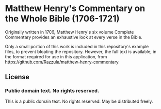# Matthew Henry's Commentary on the Whole Bible (1706-1721)

Originally written in 1706, Matthew Henry's six volume Complete Commentary provides an exhaustive look at every verse in the Bible.

Only a small portion of this work is included in this repository's example files, to prevent bloating the repository. However, the full text is available, in the format required for use in this application, from https://github.com/Razzula/matthew-henry-commentary

## License

### Public domain text. No rights reserved.

This is a public domain text. No rights reserved. May be distributed freely.
